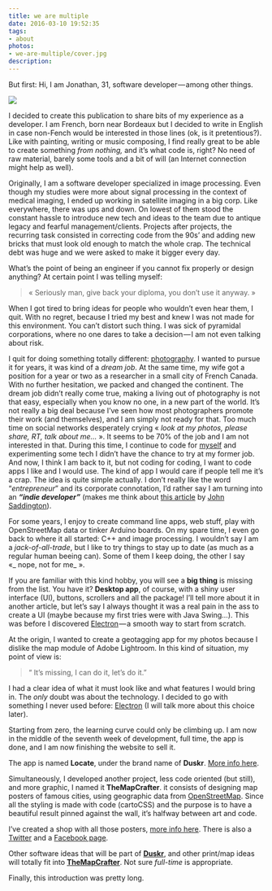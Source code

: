 ```yaml
---
title: we are multiple
date: 2016-03-10 19:52:35
tags:
- about
photos:
- we-are-multiple/cover.jpg
description: 
---
```


But first: Hi, I am Jonathan, 31, software developer — among other things.

<!--more-->

![](cover.jpg)

I decided to create this publication to share bits of my experience as a developer. I am French, born near Bordeaux but I decided to write in English in case non-Fench would be interested in those lines (ok, is it pretentious?). Like with painting, writing or music composing, I find really great to be able to create something _from nothing,_ and it’s what code is, right? No need of raw material, barely some tools and a bit of will (an Internet connection might help as well).

Originally, I am a software developer specialized in image processing. Even though my studies were more about signal processing in the context of medical imaging, I ended up working in satellite imaging in a big corp. Like everywhere, there was ups and down. On lowest of them stood the constant hassle to introduce new tech and ideas to the team due to antique legacy and fearful management/clients. Projects after projects, the recurring task consisted in correcting code from the 90s’ and adding new bricks that must look old enough to match the whole crap. The technical debt was huge and we were asked to make it bigger every day.

What’s the point of being an engineer if you cannot fix properly or design anything? At certain point I was telling myself:

> « Seriously man, give back your diploma, you don’t use it anyway. »

When I got tired to bring ideas for people who wouldn’t even hear them, I quit. With no regret, because I tried my best and knew I was not made for this environment. You can’t distort such thing. I was sick of pyramidal corporations, where no one dares to take a decision — I am not even talking about risk.

I quit for doing something totally different: [photography](http://jonathanlurie.fr). I wanted to pursue it for years, it was kind of a _dream job_. At the same time, my wife got a position for a year or two as a researcher in a small city of French Canada. With no further hesitation, we packed and changed the continent. The dream job didn’t really come true, making a living out of photography is not that easy, especially when you know no one, in a new part of the world. It’s not really a big deal because I’ve seen how most photographers promote their work (and themselves), and I am simply not ready for that. Too much time on social networks desperately crying « _look at my photos, please share, RT, talk about me…_ ». It seems to be 70% of the job and I am not interested in that. During this time, I continue to code for [myself](http://github.com/jonathanlurie) and experimenting some tech I didn’t have the chance to try at my former job. And now, I think I am back to it, but not coding for coding, I want to code apps I like and I would use. The kind of app I would care if people tell me it’s a crap. The idea is quite simple actually. I don’t really like the word “_entrepreneur_” and its corporate connotation, I’d rather say I am turning into an **_“indie developer”_** (makes me think about [this article](http://john.do/indie/) by [John Saddington](https://medium.com/u/f49f5494f51b)).

For some years, I enjoy to create command line apps, web stuff, play with OpenStreetMap data or tinker Arduino boards. On my spare time, I even go back to where it all started: C++ and image processing. I wouldn’t say I am a _jack-of-all-trade_, but I like to try things to stay up to date (as much as a regular human beeing can). Some of them I keep doing, the other I say «_ nope, not for me_ ».

If you are familiar with this kind hobby, you will see a **big thing** is missing from the list. You have it? **Desktop app**, of course, with a shiny user interface (UI), buttons, scrollers and all the package! I’ll tell more about it in another article, but let’s say I always thought it was a real pain in the ass to create a UI (maybe because my first tries were with Java Swing…). This was before I discovered [Electron](http://electron.atom.io) — a smooth way to start from scratch.

At the origin, I wanted to create a geotagging app for my photos because I dislike the map module of Adobe Lightroom. In this kind of situation, my point of view is:

> “ It’s missing, I can do it, let’s do it.”

I had a clear idea of what it must look like and what features I would bring in. The _only_ doubt was about the technology. I decided to go with something I never used before: [Electron](http://electron.atom.io) (I will talk more about this choice later).

Starting from zero, the learning curve could only be climbing up. I am now in the middle of the seventh week of development, full time, the app is done, and I am now finishing the website to sell it.

The app is named **Locate**, under the brand name of **Duskr**. [More info here](http://duskr.co/locate).

Simultaneously, I developed another project, less code oriented (but still), and more graphic, I named it **TheMapCrafter**. it consists of designing map posters of famous cities, using geographic data from [OpenStreetMap](http://openstreetmap.org/). Since all the styling is made with code (cartoCSS) and the purpose is to have a beautiful result pinned against the wall, it’s halfway between art and code.

I’ve created a shop with all those posters, [more info here](http://themapcrafter.com). There is also a [Twitter](https://twitter.com/TheMapCrafter) and a [Facebook page](https://www.facebook.com/TheMapCrafter/).

Other software ideas that will be part of [**Duskr**](http://duskr.co), and other print/map ideas will totally fit into [**TheMapCrafter**](http://themapcrafter.com). Not sure _full-time_ is appropriate.

Finally, this introduction was pretty long.
